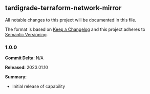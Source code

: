 ## tardigrade-terraform-network-mirror
All notable changes to this project will be documented in this file.

The format is based on [Keep a Changelog](http://keepachangelog.com/) and this project adheres to [Semantic Versioning](http://semver.org/).

### 1.0.0

**Commit Delta**: N/A

**Released**: 2023.01.10

**Summary**:

*   Initial release of capability
